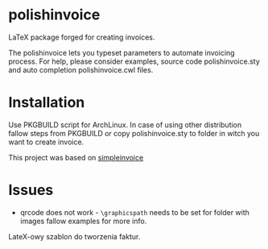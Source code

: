 # polishinvoice
LaTeX package forged for creating invoices.

The polishinvoice lets you typeset parameters to automate invoicing process. For help, please consider examples, source code polishinvoice.sty and auto completion polishinvoice.cwl files.

# Installation
Use PKGBUILD script for ArchLinux.
In case of using other distribution fallow steps from PKGBUILD or copy polishinvoice.sty to folder in witch you want to create invoice.

This project was based on [simpleinvoice](https://github.com/mathialo/simpleinvoice)

# Issues
* qrcode does not work - ```\graphicspath``` needs to be set for folder with images fallow examples for more info.

LateX-owy szablon do tworzenia faktur.
